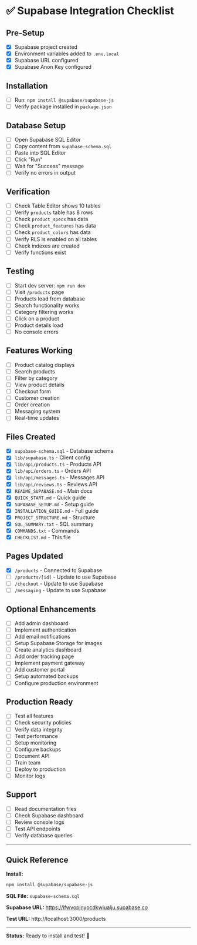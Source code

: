 # ✅ Supabase Integration Checklist

## Pre-Setup
- [x] Supabase project created
- [x] Environment variables added to `.env.local`
- [x] Supabase URL configured
- [x] Supabase Anon Key configured

## Installation
- [ ] Run: `npm install @supabase/supabase-js`
- [ ] Verify package installed in `package.json`

## Database Setup
- [ ] Open Supabase SQL Editor
- [ ] Copy content from `supabase-schema.sql`
- [ ] Paste into SQL Editor
- [ ] Click "Run"
- [ ] Wait for "Success" message
- [ ] Verify no errors in output

## Verification
- [ ] Check Table Editor shows 10 tables
- [ ] Verify `products` table has 8 rows
- [ ] Check `product_specs` has data
- [ ] Check `product_features` has data
- [ ] Check `product_colors` has data
- [ ] Verify RLS is enabled on all tables
- [ ] Check indexes are created
- [ ] Verify functions exist

## Testing
- [ ] Start dev server: `npm run dev`
- [ ] Visit `/products` page
- [ ] Products load from database
- [ ] Search functionality works
- [ ] Category filtering works
- [ ] Click on a product
- [ ] Product details load
- [ ] No console errors

## Features Working
- [ ] Product catalog displays
- [ ] Search products
- [ ] Filter by category
- [ ] View product details
- [ ] Checkout form
- [ ] Customer creation
- [ ] Order creation
- [ ] Messaging system
- [ ] Real-time updates

## Files Created
- [x] `supabase-schema.sql` - Database schema
- [x] `lib/supabase.ts` - Client config
- [x] `lib/api/products.ts` - Products API
- [x] `lib/api/orders.ts` - Orders API
- [x] `lib/api/messages.ts` - Messages API
- [x] `lib/api/reviews.ts` - Reviews API
- [x] `README_SUPABASE.md` - Main docs
- [x] `QUICK_START.md` - Quick guide
- [x] `SUPABASE_SETUP.md` - Setup guide
- [x] `INSTALLATION_GUIDE.md` - Full guide
- [x] `PROJECT_STRUCTURE.md` - Structure
- [x] `SQL_SUMMARY.txt` - SQL summary
- [x] `COMMANDS.txt` - Commands
- [x] `CHECKLIST.md` - This file

## Pages Updated
- [x] `/products` - Connected to Supabase
- [ ] `/products/[id]` - Update to use Supabase
- [ ] `/checkout` - Update to use Supabase
- [ ] `/messaging` - Update to use Supabase

## Optional Enhancements
- [ ] Add admin dashboard
- [ ] Implement authentication
- [ ] Add email notifications
- [ ] Setup Supabase Storage for images
- [ ] Create analytics dashboard
- [ ] Add order tracking page
- [ ] Implement payment gateway
- [ ] Add customer portal
- [ ] Setup automated backups
- [ ] Configure production environment

## Production Ready
- [ ] Test all features
- [ ] Check security policies
- [ ] Verify data integrity
- [ ] Test performance
- [ ] Setup monitoring
- [ ] Configure backups
- [ ] Document API
- [ ] Train team
- [ ] Deploy to production
- [ ] Monitor logs

## Support
- [ ] Read documentation files
- [ ] Check Supabase dashboard
- [ ] Review console logs
- [ ] Test API endpoints
- [ ] Verify database queries

---

## Quick Reference

**Install:**
```bash
npm install @supabase/supabase-js
```

**SQL File:**
`supabase-schema.sql`

**Supabase URL:**
https://ifwvopjnyocdkwiualju.supabase.co

**Test URL:**
http://localhost:3000/products

---

**Status:** Ready to install and test! 🚀

